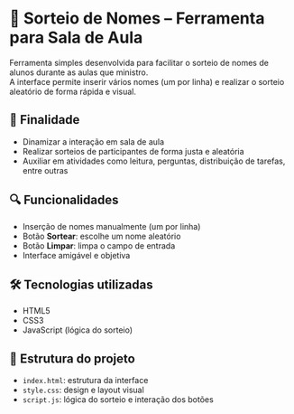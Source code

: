 # 🎲 Sorteio de Nomes – Ferramenta para Sala de Aula

Ferramenta simples desenvolvida para facilitar o sorteio de nomes de alunos durante as aulas que ministro.  
A interface permite inserir vários nomes (um por linha) e realizar o sorteio aleatório de forma rápida e visual.

## 🎯 Finalidade

- Dinamizar a interação em sala de aula
- Realizar sorteios de participantes de forma justa e aleatória
- Auxiliar em atividades como leitura, perguntas, distribuição de tarefas, entre outras

## 🔍 Funcionalidades

- Inserção de nomes manualmente (um por linha)
- Botão **Sortear**: escolhe um nome aleatório
- Botão **Limpar**: limpa o campo de entrada
- Interface amigável e objetiva

## 🛠 Tecnologias utilizadas

- HTML5  
- CSS3  
- JavaScript (lógica do sorteio)

## 📂 Estrutura do projeto

- `index.html`: estrutura da interface
- `style.css`: design e layout visual
- `script.js`: lógica do sorteio e interação dos botões
